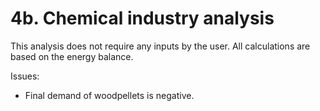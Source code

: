 # 4b. Chemical industry analysis

This analysis does not require any inputs by the user. All calculations are based on the energy balance.

Issues:

- Final demand of woodpellets is negative.